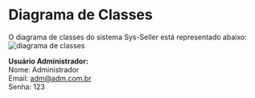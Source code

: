 # Diagrama de Classes

O diagrama de classes do sistema Sys-Seller está representado abaixo:
![diagrama de classes](https://user-images.githubusercontent.com/19656573/33002526-e7b1cef4-cd9b-11e7-80d8-fda82874cf5f.jpg)

**Usuário Administrador:**  
Nome: Administrador  
Email: adm@adm.com.br  
Senha: 123  

